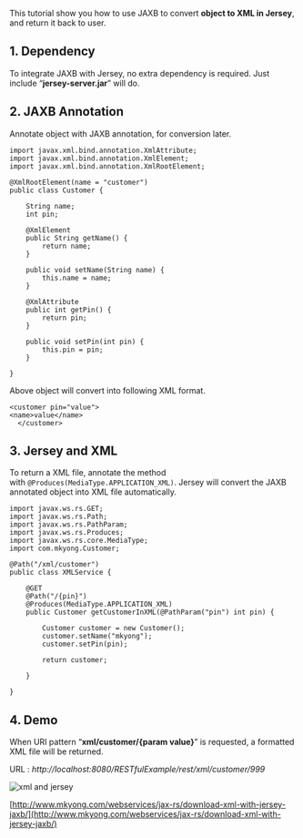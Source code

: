 This tutorial show you how to use JAXB to convert **object to XML in Jersey**, and return it back to user.

## 1\. Dependency

To integrate JAXB with Jersey, no extra dependency is required. Just include “**jersey-server.jar**” will do.

## 2\. JAXB Annotation

Annotate object with JAXB annotation, for conversion later.

    import javax.xml.bind.annotation.XmlAttribute;
    import javax.xml.bind.annotation.XmlElement;
    import javax.xml.bind.annotation.XmlRootElement;

    @XmlRootElement(name = "customer")
    public class Customer {

    	String name;
    	int pin;

    	@XmlElement
    	public String getName() {
    		return name;
    	}

    	public void setName(String name) {
    		this.name = name;
    	}

    	@XmlAttribute
    	public int getPin() {
    		return pin;
    	}

    	public void setPin(int pin) {
    		this.pin = pin;
    	}

    }

Above object will convert into following XML format.

    <customer pin="value">
    <name>value</name>
      </customer>

## 3\. Jersey and XML

To return a XML file, annotate the method with `@Produces(MediaType.APPLICATION_XML)`. Jersey will convert the JAXB annotated object into XML file automatically.

    import javax.ws.rs.GET;
    import javax.ws.rs.Path;
    import javax.ws.rs.PathParam;
    import javax.ws.rs.Produces;
    import javax.ws.rs.core.MediaType;
    import com.mkyong.Customer;

    @Path("/xml/customer")
    public class XMLService {

    	@GET
    	@Path("/{pin}")
    	@Produces(MediaType.APPLICATION_XML)
    	public Customer getCustomerInXML(@PathParam("pin") int pin) {

    		Customer customer = new Customer();
    		customer.setName("mkyong");
    		customer.setPin(pin);

    		return customer;

    	}

    }

## 4\. Demo

When URI pattern “**xml/customer/{param value}**” is requested, a formatted XML file will be returned.

URL : _http://localhost:8080/RESTfulExample/rest/xml/customer/999_

![xml and jersey](http://www.mkyong.com/wp-content/uploads/2011/07/jersey-xml.png)

[http://www.mkyong.com/webservices/jax-rs/download-xml-with-jersey-jaxb/](http://www.mkyong.com/webservices/jax-rs/download-xml-with-jersey-jaxb/)
